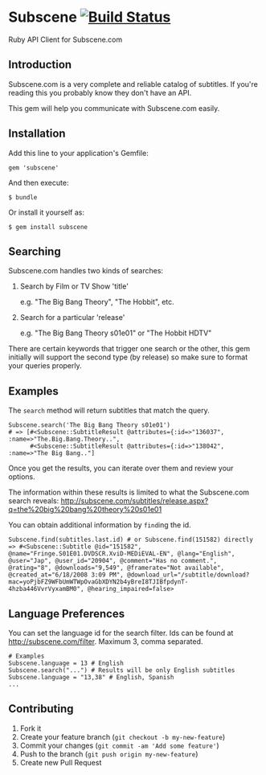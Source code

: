 # Subscene [![Build Status](https://travis-ci.org/jassa/subscene.png)](https://travis-ci.org/jassa/subscene)

Ruby API Client for Subscene.com

## Introduction

Subscene.com is a very complete and reliable catalog of subtitles.
If you're reading this you probably know they don't have an API.

This gem will help you communicate with Subscene.com easily.

## Installation

Add this line to your application's Gemfile:

    gem 'subscene'

And then execute:

    $ bundle

Or install it yourself as:

    $ gem install subscene

## Searching

Subscene.com handles two kinds of searches:

1.    Search by Film or TV Show 'title'

      e.g. "The Big Bang Theory", "The Hobbit", etc.

2.    Search for a particular 'release'

      e.g. "The Big Bang Theory s01e01" or "The Hobbit HDTV"

There are certain keywords that trigger one search or the other,
this gem initially will support the second type (by release)
so make sure to format your queries properly.

## Examples

The `search` method  will return subtitles that match the query.

    Subscene.search('The Big Bang Theory s01e01')
    # => [#<Subscene::SubtitleResult @attributes={:id=>"136037", :name=>"The.Big.Bang.Theory..",
          #<Subscene::SubtitleResult @attributes={:id=>"138042", :name=>"The Big Bang.."]

Once you get the results, you can iterate over them and review your options.

The information within these results is limited to what the Subscene.com
search reveals: http://subscene.com/subtitles/release.aspx?q=the%20big%20bang%20theory%20s01e01

You can obtain additional information by `find`ing the id.

    Subscene.find(subtitles.last.id) # or Subscene.find(151582) directly
    => #<Subscene::Subtitle @id="151582", @name="Fringe.S01E01.DVDSCR.XviD-MEDiEVAL-EN", @lang="English", @user="Jap", @user_id="20904", @comment="Has no comment.", @rating="8", @downloads="9,549", @framerate="Not available", @created_at="6/18/2008 3:09 PM", @download_url="/subtitle/download?mac=yoPjbFZ9WFbUmWTWpOvaGbXDYN2b4yBreI8TJIBfpdynT-4hzba446VvrVyxamBM0", @hearing_impaired=false>

## Language Preferences

You can set the language id for the search filter.
Ids can be found at http://subscene.com/filter.
Maximum 3, comma separated.

    # Examples
    Subscene.language = 13 # English
    Subscene.search("...") # Results will be only English subtitles
    Subscene.language = "13,38" # English, Spanish
    ...

## Contributing

1. Fork it
2. Create your feature branch (`git checkout -b my-new-feature`)
3. Commit your changes (`git commit -am 'Add some feature'`)
4. Push to the branch (`git push origin my-new-feature`)
5. Create new Pull Request
